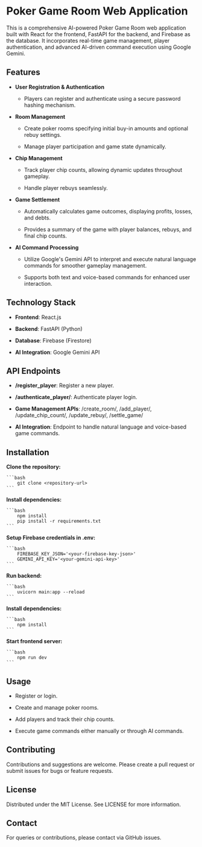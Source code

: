 # Poker Game Room Web Application

This is a comprehensive AI-powered Poker Game Room web application built with React for the frontend, FastAPI for the backend, and Firebase as the database. It incorporates real-time game management, player authentication, and advanced AI-driven command execution using Google Gemini.

## Features

- **User Registration & Authentication**

    - Players can register and authenticate using a secure password hashing mechanism.

- **Room Management**

    - Create poker rooms specifying initial buy-in amounts and optional rebuy settings.

    - Manage player participation and game state dynamically.

- **Chip Management**

    - Track player chip counts, allowing dynamic updates throughout gameplay.

    - Handle player rebuys seamlessly.

- **Game Settlement**

    - Automatically calculates game outcomes, displaying profits, losses, and debts.

    - Provides a summary of the game with player balances, rebuys, and final chip counts.

- **AI Command Processing**

    - Utilize Google's Gemini API to interpret and execute natural language commands for smoother gameplay management.

    - Supports both text and voice-based commands for enhanced user interaction.


## Technology Stack

- **Frontend**: React.js

- **Backend**: FastAPI (Python)

- **Database**: Firebase (Firestore)

- **AI Integration**: Google Gemini API

## API Endpoints

- **/register_player**: Register a new player.

- **/authenticate_player/**: Authenticate player login.

- **Game Management APIs**: /create_room/, /add_player/, /update_chip_count/, /update_rebuy/, /settle_game/

- **AI Integration**: Endpoint to handle natural language and voice-based game commands.

## Installation

**Clone the repository:**

    ```bash
        git clone <repository-url>
    ```

**Install dependencies:**

    ```bash
        npm install
        pip install -r requirements.txt
    ```

**Setup Firebase credentials in .env:**

    ```bash
        FIREBASE_KEY_JSON='<your-firebase-key-json>'
        GEMINI_API_KEY='<your-gemini-api-key>'
    ```

**Run backend:**

    ```bash
        uvicorn main:app --reload
    ```
**Install dependencies:**

    ```bash
        npm install
    ```

**Start frontend server:**

    ```bash
        npm run dev
    ```

## Usage
    
- Register or login.

- Create and manage poker rooms.

- Add players and track their chip counts.

- Execute game commands either manually or through AI commands.

## Contributing

Contributions and suggestions are welcome. Please create a pull request or submit issues for bugs or feature requests.

## License

Distributed under the MIT License. See LICENSE for more information.

## Contact

For queries or contributions, please contact via GitHub issues.